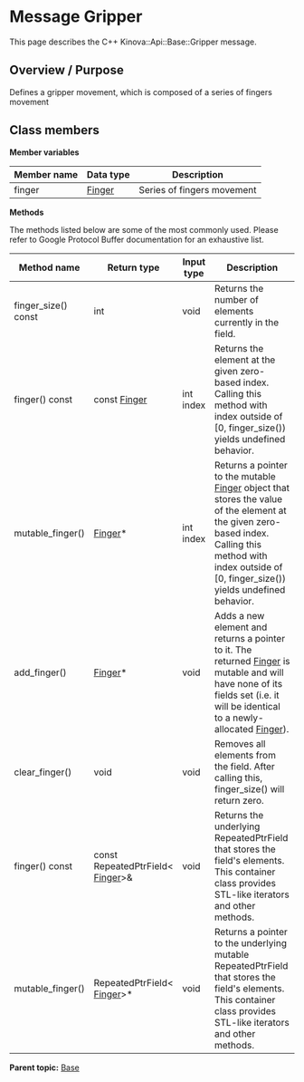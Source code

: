 # Message Gripper

This page describes the C++ Kinova::Api::Base::Gripper message.

## Overview / Purpose

Defines a gripper movement, which is composed of a series of fingers movement

## Class members

 **Member variables** 

|Member name|Data type|Description|
|-----------|---------|-----------|
|finger| [Finger](msg_Base_Finger.md#)|Series of fingers movement|

 **Methods** 

The methods listed below are some of the most commonly used. Please refer to Google Protocol Buffer documentation for an exhaustive list.

|Method name|Return type|Input type|Description|
|-----------|-----------|----------|-----------|
|finger\_size\(\) const|int|void|Returns the number of elements currently in the field.|
|finger\(\) const|const [Finger](msg_Base_Finger.md#)|int index|Returns the element at the given zero-based index. Calling this method with index outside of \[0, finger\_size\(\)\) yields undefined behavior.|
|mutable\_finger\(\)| [Finger](msg_Base_Finger.md#)\*|int index|Returns a pointer to the mutable [Finger](msg_Base_Finger.md#) object that stores the value of the element at the given zero-based index. Calling this method with index outside of \[0, finger\_size\(\)\) yields undefined behavior.|
|add\_finger\(\)| [Finger](msg_Base_Finger.md#)\*|void|Adds a new element and returns a pointer to it. The returned [Finger](msg_Base_Finger.md#) is mutable and will have none of its fields set \(i.e. it will be identical to a newly-allocated [Finger](msg_Base_Finger.md#)\).|
|clear\_finger\(\)|void|void|Removes all elements from the field. After calling this, finger\_size\(\) will return zero.|
|finger\(\) const|const RepeatedPtrField< [Finger](msg_Base_Finger.md#)\>&|void|Returns the underlying RepeatedPtrField that stores the field's elements. This container class provides STL-like iterators and other methods.|
|mutable\_finger\(\)|RepeatedPtrField< [Finger](msg_Base_Finger.md#)\>\*|void|Returns a pointer to the underlying mutable RepeatedPtrField that stores the field's elements. This container class provides STL-like iterators and other methods.|

**Parent topic:** [Base](../references/summary_Base.md)

